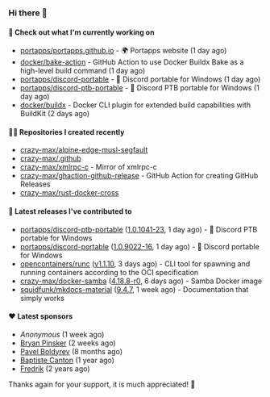 ### Hi there 👋

#### 👷 Check out what I'm currently working on

- [portapps/portapps.github.io](https://github.com/portapps/portapps.github.io) - 🌍 Portapps website (1 day ago)
- [docker/bake-action](https://github.com/docker/bake-action) - GitHub Action to use Docker Buildx Bake as a high-level build command (1 day ago)
- [portapps/discord-portable](https://github.com/portapps/discord-portable) - 🚀 Discord portable for Windows (1 day ago)
- [portapps/discord-ptb-portable](https://github.com/portapps/discord-ptb-portable) - 🚀 Discord PTB portable for Windows (1 day ago)
- [docker/buildx](https://github.com/docker/buildx) - Docker CLI plugin for extended build capabilities with BuildKit (2 days ago)

#### 👨‍💻 Repositories I created recently

- [crazy-max/alpine-edge-musl-segfault](https://github.com/crazy-max/alpine-edge-musl-segfault)
- [crazy-max/.github](https://github.com/crazy-max/.github)
- [crazy-max/xmlrpc-c](https://github.com/crazy-max/xmlrpc-c) - Mirror of xmlrpc-c
- [crazy-max/ghaction-github-release](https://github.com/crazy-max/ghaction-github-release) - GitHub Action for creating GitHub Releases
- [crazy-max/rust-docker-cross](https://github.com/crazy-max/rust-docker-cross)

#### 🚀 Latest releases I've contributed to

- [portapps/discord-ptb-portable](https://github.com/portapps/discord-ptb-portable) ([1.0.1041-23](https://github.com/portapps/discord-ptb-portable/releases/tag/1.0.1041-23), 1 day ago) - 🚀 Discord PTB portable for Windows
- [portapps/discord-portable](https://github.com/portapps/discord-portable) ([1.0.9022-16](https://github.com/portapps/discord-portable/releases/tag/1.0.9022-16), 1 day ago) - 🚀 Discord portable for Windows
- [opencontainers/runc](https://github.com/opencontainers/runc) ([v1.1.10](https://github.com/opencontainers/runc/releases/tag/v1.1.10), 3 days ago) - CLI tool for spawning and running containers according to the OCI specification
- [crazy-max/docker-samba](https://github.com/crazy-max/docker-samba) ([4.18.8-r0](https://github.com/crazy-max/docker-samba/releases/tag/4.18.8-r0), 6 days ago) - Samba Docker image
- [squidfunk/mkdocs-material](https://github.com/squidfunk/mkdocs-material) ([9.4.7](https://github.com/squidfunk/mkdocs-material/releases/tag/9.4.7), 1 week ago) - Documentation that simply works

#### ❤️ Latest sponsors
- _Anonymous_ (1 week ago)
- [Bryan Pinsker](https://github.com/BryanPinsker) (2 weeks ago)
- [Pavel Boldyrev](https://github.com/bpg) (8 months ago)
- [Baptiste Canton](https://github.com/batmac) (1 year ago)
- [Fredrik](https://github.com/fredrikscode) (2 years ago)

Thanks again for your support, it is much appreciated! 🙏
